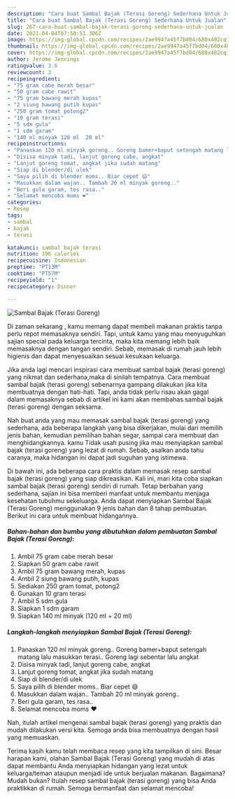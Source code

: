 ```yaml
---
description: "Cara buat Sambal Bajak (Terasi Goreng) Sederhana Untuk Jualan"
title: "Cara buat Sambal Bajak (Terasi Goreng) Sederhana Untuk Jualan"
slug: 267-cara-buat-sambal-bajak-terasi-goreng-sederhana-untuk-jualan
date: 2021-04-04T07:50:51.306Z
image: https://img-global.cpcdn.com/recipes/2ae9947a45f7bd04/680x482cq70/sambal-bajak-terasi-goreng-foto-resep-utama.jpg
thumbnail: https://img-global.cpcdn.com/recipes/2ae9947a45f7bd04/680x482cq70/sambal-bajak-terasi-goreng-foto-resep-utama.jpg
cover: https://img-global.cpcdn.com/recipes/2ae9947a45f7bd04/680x482cq70/sambal-bajak-terasi-goreng-foto-resep-utama.jpg
author: Jerome Jennings
ratingvalue: 3.6
reviewcount: 3
recipeingredient:
- "75 gram cabe merah besar"
- "50 gram cabe rawit"
- "75 gram bawang merah kupas"
- "2 siung bawang putih kupas"
- "250 gram tomat potong2"
- "10 gram terasi"
- "5 sdm gula"
- "1 sdm garam"
- "140 ml minyak 120 ml  20 ml"
recipeinstructions:
- "Panaskan 120 ml minyak goreng.. Goreng bamer+baput setengah matang lalu masukkan terasi.. Goreng lagi sebentar lalu angkat"
- "Disisa minyak tadi, lanjut goreng cabe, angkat"
- "Lanjut goreng tomat, angkat jika sudah matang"
- "Siap di blender/di ulek"
- "Saya pilih di blender moms.. Biar cepet 😄"
- "Masukkan dalam wajan.. Tambah 20 ml minyak goreng.."
- "Beri gula garam, tes rasa.."
- "Selamat mencoba moms ❤"
categories:
- Resep
tags:
- sambal
- bajak
- terasi

katakunci: sambal bajak terasi 
nutrition: 196 calories
recipecuisine: Indonesian
preptime: "PT13M"
cooktime: "PT57M"
recipeyield: "1"
recipecategory: Dinner

---
```



![Sambal Bajak (Terasi Goreng)](https://img-global.cpcdn.com/recipes/2ae9947a45f7bd04/680x482cq70/sambal-bajak-terasi-goreng-foto-resep-utama.jpg)

Di zaman  sekarang , kamu memang dapat membeli makanan praktis tanpa perlu repot memasaknya sendiri. Tapi, untuk kamu yang mau menyuguhkan sajian special pada keluarga tercinta, maka kita memang lebih baik memasaknya dengan tangan sendiri. Sebab, memasak di rumah jauh lebih higienis dan dapat menyesuaikan sesuai kesukaan keluarga.

Jika anda lagi mencari inspirasi cara membuat sambal bajak (terasi goreng) yang nikmat dan sederhana,maka di sinilah tempatnya. Cara membuat sambal bajak (terasi goreng)  sebenarnya gampang dilakukan jika kita membuatnya dengan hati-hati. Tapi, anda tidak perlu risau akan gagal dalam memasaknya 
sebab di artikel ini kami akan membahas sambal bajak (terasi goreng) dengan seksama.  



Nah buat anda yang mau memasak sambal bajak (terasi goreng) yang sederhana, ada beberapa langkah yang bisa dikerjakan, mulai dari memilih jenis bahan, kemudian pemilihan bahan segar, sampai cara membuat dan menghidangkannya. kamu Tidak usah pusing jika mau menyiapkan sambal bajak (terasi goreng) yang lezat di rumah. Sebab, asalkan anda  tahu caranya, maka hidangan ini dapat jadi suguhan yang istimewa.

Di bawah ini, ada beberapa cara praktis  dalam memasak resep sambal bajak (terasi goreng) yang siap dikreasikan. Kali ini, mari kita coba siapkan sambal bajak (terasi goreng) sendiri di rumah. Tetap berbahan yang sederhana, sajian ini bisa memberi manfaat untuk membantu menjaga kesehatan tubuhmu sekeluarga. Anda dapat menyiapkan Sambal Bajak (Terasi Goreng) menggunakan 9 jenis bahan dan 8 tahap pembuatan. Berikut ini cara untuk membuat hidangannya.

<!--inarticleads1-->

##### Bahan-bahan dan bumbu yang dibutuhkan dalam pembuatan Sambal Bajak (Terasi Goreng):

1. Ambil 75 gram cabe merah besar
1. Siapkan 50 gram cabe rawit
1. Ambil 75 gram bawang merah, kupas
1. Ambil 2 siung bawang putih, kupas
1. Sediakan 250 gram tomat, potong2
1. Gunakan 10 gram terasi
1. Ambil 5 sdm gula
1. Siapkan 1 sdm garam
1. Siapkan 140 ml minyak (120 ml + 20 ml)




<!--inarticleads2-->

##### Langkah-langkah menyiapkan Sambal Bajak (Terasi Goreng):

1. Panaskan 120 ml minyak goreng.. Goreng bamer+baput setengah matang lalu masukkan terasi.. Goreng lagi sebentar lalu angkat
1. Disisa minyak tadi, lanjut goreng cabe, angkat
1. Lanjut goreng tomat, angkat jika sudah matang
1. Siap di blender/di ulek
1. Saya pilih di blender moms.. Biar cepet 😄
1. Masukkan dalam wajan.. Tambah 20 ml minyak goreng..
1. Beri gula garam, tes rasa..
1. Selamat mencoba moms ❤




Nah, itulah artikel mengenai  sambal bajak (terasi goreng)  yang praktis dan mudah dilakukan versi kita. Semoga anda bisa membuatnya dengan hasil yang memuaskan. 

Terima kasih kamu telah membaca resep yang kita tampilkan di sini. Besar harapan kami, olahan  Sambal Bajak (Terasi Goreng) yang mudah di atas dapat membantu Anda menyiapkan hidangan yang lezat untuk keluarga/teman ataupun menjadi ide untuk berjualan makanan. Bagaimana? Mudah bukan? Itulah resep sambal bajak (terasi goreng) yang bisa Anda praktikkan di rumah. Semoga bermanfaat dan selamat mencoba!


